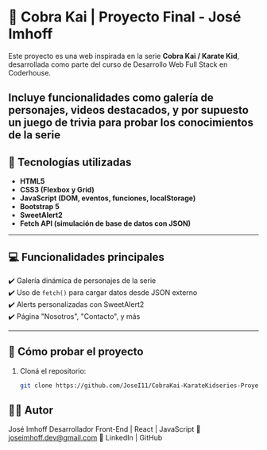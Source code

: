 # 🥋 Cobra Kai | Proyecto Final - José Imhoff

Este proyecto es una web inspirada en la serie **Cobra Kai / Karate Kid**, desarrollada como parte del curso de Desarrollo Web Full Stack en Coderhouse.  

Incluye funcionalidades como galería de personajes, videos destacados, y por supuesto un juego de trivia para probar los conocimientos de la serie
---

## 📌 Tecnologías utilizadas

- **HTML5**  
- **CSS3 (Flexbox y Grid)**  
- **JavaScript (DOM, eventos, funciones, localStorage)**  
- **Bootstrap 5**  
- **SweetAlert2**  
- **Fetch API (simulación de base de datos con JSON)**

---

## 💻 Funcionalidades principales

✔️ Galería dinámica de personajes de la serie  
✔️ Uso de `fetch()` para cargar datos desde JSON externo  
✔️ Alerts personalizadas con SweetAlert2  
✔️ Página "Nosotros", "Contacto", y más  

---

## 🚀 Cómo probar el proyecto

1. Cloná el repositorio:
   ```bash
   git clone https://github.com/JoseI11/CobraKai-KarateKidseries-Proyectofinal-ImhoffJose.git
   ```

## 🙋‍♂️ Autor
José Imhoff
Desarrollador Front-End | React | JavaScript
📧 joseimhoff.dev@gmail.com
🔗 LinkedIn | GitHub
